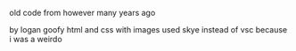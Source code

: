 old code from however many years ago

by logan
goofy html and css with images
used skye instead of vsc because i was a weirdo
